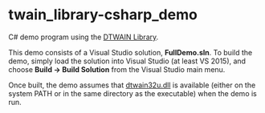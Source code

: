 # twain_library-csharp_demo
C# demo program using the <a href="https://github.com/dynarithmic/twain_library" target="_blank">DTWAIN Library</a>.

This demo consists of a Visual Studio solution, **FullDemo.sln**.  To build the demo, simply load the solution into Visual Studio (at least VS 2015), and choose **Build -> Build Solution** from the Visual Studio main menu.

Once built, the demo assumes that <a href="https://github.com/dynarithmic/twain_library/tree/master/binaries/32bit" target="_blank">dtwain32u.dll</a> is available (either on the system PATH or in the same directory as the executable) when the demo is run.  
